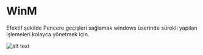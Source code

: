 # WinM
Efektif şekilde Pencere geçişleri sağlamak windows üserinde sürekli yapılan işlemeleri kolayca yönetmek için.

![alt text](https://i.postimg.cc/NfBKDj3H/brightnestemprature.png)
